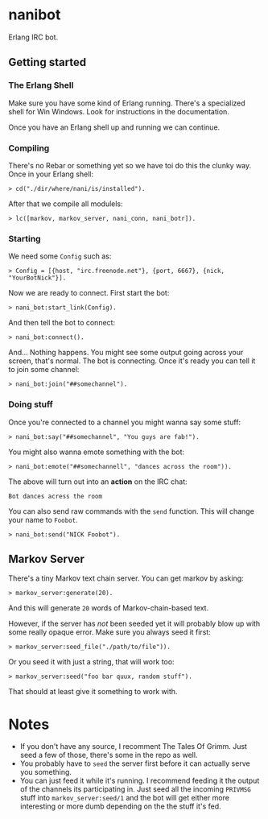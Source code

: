 # nanibot
Erlang IRC bot.

## Getting started
### The Erlang Shell
Make sure you have some kind of Erlang running. There's a specialized shell 
for Win Windows. Look for instructions in the documentation.

Once you have an Erlang shell up and running we can continue.

### Compiling
There's no Rebar or something yet so we have toi do this the clunky way. Once
in your Erlang shell:
```
> cd("./dir/where/nani/is/installed").
```

After that we compile all modulels:
```
> lc([markov, markov_server, nani_conn, nani_botr]).
```

### Starting
We need some `Config` such as:
```
> Config = [{host, "irc.freenode.net"}, {port, 6667}, {nick, "YourBotNick"}].
```

Now we are ready to connect. First start the bot:
```
> nani_bot:start_link(Config).
```

And then tell the bot to connect:
```
> nani_bot:connect().
``` 

And... Nothing happens. You might see some output going across your screen, 
that's normal. The bot is connecting. Once it's ready you can tell it to join
some channel:
```
> nani_bot:join("##somechannel").
```

### Doing stuff
Once you're connected to a channel you might wanna say some stuff:
```
> nani_bot:say("##somechannel", "You guys are fab!").
```

You might also wanna emote something with the bot:
```
> nani_bot:emote("##somechannell", "dances across the room")).
```

The above will turn out into an **action** on the IRC chat:
```
Bot dances acress the room
```

You can also send raw commands with the  `send` function. 
This will change your name to `Foobot`.
```
> nani_bot:send("NICK Foobot").
```

## Markov Server
There's a tiny Markov text chain server. You can get markov by asking:
```
> markov_server:generate(20).
```

And this will generate `20` words of Markov-chain-based text. 

However, if the server has *not* been seeded yet it will probably blow
up with some really opaque error. Make sure you always seed it first:
```
> markov_server:seed_file("./path/to/file")).
```

Or you seed it with just a string, that will work too:
```
> markov_server:seed("foo bar quux, random stuff").
```

That should at least give it something to work with. 

# Notes
* If you don't have any source, I recomment The Tales Of Grimm. Just seed 
a few of those,  there's some in the repo as well.
* You probably have to `seed` the server first before it can actually
serve you something.
* You can just feed it while it's running. I recommend feeding it 
the output of the channels its participating in. Just seed all the 
incoming `PRIVMSG` stuff into `markov_server:seed/1` and the bot will get
either more interesting or more dumb depending on the the stuff it's fed.


